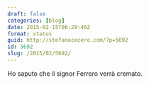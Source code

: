 ```yaml
---
draft: false
categories: [blog]
date: 2015-02-15T06:29:46Z
format: status
guid: http://stefanocecere.com/?p=5692
id: 5692
slug: /2015/02/5692/
---
```


Ho saputo che il signor Ferrero verrà cremato.